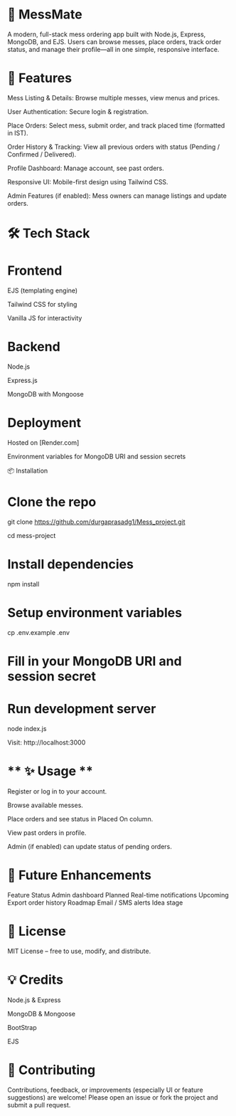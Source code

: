 # 🥘 MessMate 

A modern, full-stack mess ordering app built with Node.js, Express, MongoDB, and EJS.
Users can browse messes, place orders, track order status, and manage their profile—all in one simple, responsive interface.

# 🚀 Features 

Mess Listing & Details: Browse multiple messes, view menus and prices.

User Authentication: Secure login & registration.

Place Orders: Select mess, submit order, and track placed time (formatted in IST).

Order History & Tracking: View all previous orders with status (Pending / Confirmed / Delivered).

Profile Dashboard: Manage account, see past orders.

Responsive UI: Mobile-first design using Tailwind CSS.

Admin Features (if enabled): Mess owners can manage listings and update orders.

# 🛠️ Tech Stack 

# Frontend

EJS (templating engine)

Tailwind CSS for styling

Vanilla JS for interactivity

# Backend

Node.js

Express.js

MongoDB with Mongoose

# Deployment

Hosted on [Render.com]

Environment variables for MongoDB URI and session secrets

📦 Installation
# Clone the repo
git clone https://github.com/durgaprasadg1/Mess_project.git

cd mess-project

# Install dependencies
npm install

# Setup environment variables
cp .env.example .env
# Fill in your MongoDB URI and session secret

# Run development server
node index.js


Visit: http://localhost:3000

 # ** ✨ Usage **
 

Register or log in to your account.

Browse available messes.

Place orders and see status in Placed On column.

View past orders in profile.

Admin (if enabled) can update status of pending orders.

# 🎯 Future Enhancements 
Feature	Status
Admin dashboard	Planned
Real-time notifications	Upcoming
Export order history	Roadmap
Email / SMS alerts	Idea stage
# 📄 License

MIT License – free to use, modify, and distribute.

# 💡 Credits

Node.js & Express

MongoDB & Mongoose

BootStrap 

EJS
# 🤝 Contributing

Contributions, feedback, or improvements (especially UI or feature suggestions) are welcome! Please open an issue or fork the project and submit a pull request.
